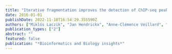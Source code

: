 ```yaml
---
title: "Iterative fragmentation improves the detection of ChIP-seq peaks for inactive histone marks"
date: 2016-01-01
publishDate: 2022-11-10T16:54:29.355590Z
authors: ["Miklós Laczik", "Jan Hendrickx", "Anne-Clémence Veillard", "Mustafa Tammoh", "Sarah Marzi", "Dominique Poncelet"]
publication_types: ["2"]
abstract: ""
featured: false
publication: "*Bioinformatics and Biology insights*"
---
```


